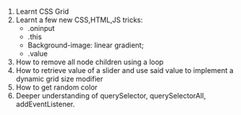 1) Learnt CSS Grid
2) Learnt a few new CSS,HTML,JS tricks:
    - .oninput
    - .this
    - Background-image: linear gradient;
    - .value
3) How to remove all node children using a loop
4) How to retrieve value of a slider and use said value to implement a dynamic grid size modifier
5) How to get random color
6) Deeper understanding of querySelector, querySelectorAll, addEventListener.
